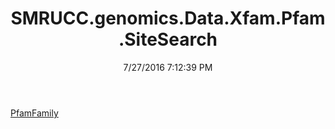 ﻿---
title: SMRUCC.genomics.Data.Xfam.Pfam.SiteSearch
date: 7/27/2016 7:12:39 PM
---

[PfamFamily](T-SMRUCC.genomics.Data.Xfam.Pfam.SiteSearch.PfamFamily.html)
